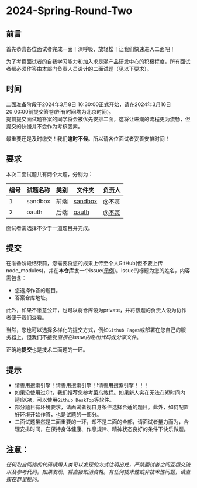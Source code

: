 # 2024-Spring-Round-Two

## 前言
首先恭喜各位面试者完成一面！深呼吸，放轻松！让我们快速进入二面吧！

为了考察面试者的自我学习能力和加入求是潮产品研发中心的积极程度，所有面试者都必须作答由本部门负责人员设计的二面试题（见以下要求）。

## 时间
二面准备阶段于2024年3月8日 16:30:00正式开始，请在2024年3月16日 20:00:00前提交答卷(所有时间均为北京时间)。  
提前提交面试题答案的同学将会被优先安排二面，这将让进潮的流程更为流畅，但提交的快慢并不会作为考核因素。

最重要还是及时缴交！我们**逾时不候**。所以请各位面试者妥善安排时间！

## 要求
本次二面试题共有两个大题，分别为：

| 编号 | 试题名称 | 类别 | 文件夹               | 负责人                             |
| ---- | -------- | ---- | -------------------- | ---------------------------------- |
| 1    | sandbox  | 前端 | [sandbox](/sandbox/) | [@不灵](https://github.com/x6eull) |
| 2    | oauth    | 后端 | [oauth](/oauth/)     | [@不灵](https://github.com/x6eull) |

面试者需选择不少于一道题目并完成。

## 提交
在准备阶段结束前，您需要将您的成果上传至个人GitHub(但不要上传node_modules)，并在**本仓库**发一个issue([示例](https://github.com/QSCTech/2023-autumn-round-two/issues/1))。issue的标题为您的姓名，内容需包含：
- 您选择作答的题目。
- 答案仓库地址。

此外，如果不愿意公开，也可以将仓库设为private，并将该题的负责人设为协作者便于我们查看。

当然，您也可以选择多样化的提交方式，例如`Github Pages`或部署在您自己的服务器上。但我们不接受*直接在issue内贴出代码*或*分享文件*。

正确地**提交**也是技术二面题的一环。

## 提示
- 请善用搜索引擎！请善用搜索引擎！!请善用搜索引擎！！！
- 如果没使用过Git，我们推荐您参考[菜鸟教程](https://www.runoob.com/git/git-tutorial.html)。如果新人实在无法在短时间内适应Git，可以使用`Github DeskTop`等软件。
- 部分题目有环境要求，请面试者视自身条件选择合适的题目。此外，如何配置好环境开始作答，也是试题的一部分。
- 二面试题虽然是二面重要的一环，却不是二面的全部，请面试者量力而为，合理安排时间，在保持身体健康、作息规律、精神状态良好的条件下快乐做题。

## 注意：
*任何取自网络的代码请用人类可以发现的方式注明出处，严禁面试者之间互相交流以及参考代码。如果发现，将直接取消资格。有任何技术性或非技术性问题，请直接在群里提问。*